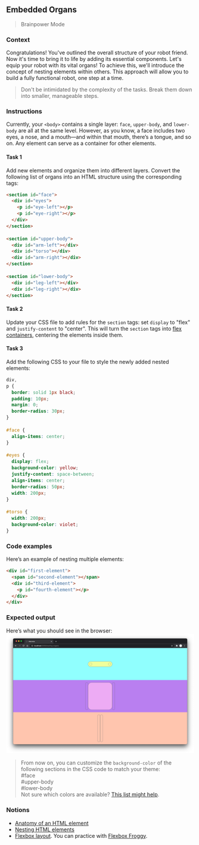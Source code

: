 ## Embedded Organs

> Brainpower Mode

### Context

Congratulations! You've outlined the overall structure of your robot friend. Now it's time to bring it to life by adding its essential components. Let's equip your robot with its vital organs! To achieve this, we'll introduce the concept of nesting elements within others. This approach will allow you to build a fully functional robot, one step at a time.

> Don't be intimidated by the complexity of the tasks. Break them down into smaller, manageable steps.

### Instructions

Currently, your `<body>` contains a single layer: `face`, `upper-body`, and `lower-body` are all at the same level. However, as you know, a face includes two eyes, a nose, and a mouth—and within that mouth, there’s a tongue, and so on. Any element can serve as a container for other elements.

#### Task 1

Add new elements and organize them into different layers. Convert the following list of organs into an HTML structure using the corresponding tags:

```html
<section id="face">
  <div id="eyes">
    <p id="eye-left"></p>
    <p id="eye-right"></p>
  </div>
</section>

<section id="upper-body">
  <div id="arm-left"></div>
  <div id="torso"></div>
  <div id="arm-right"></div>
</section>

<section id="lower-body">
  <div id="leg-left"></div>
  <div id="leg-right"></div>
</section>
```

#### Task 2

Update your CSS file to add rules for the `section` tags: set `display` to "flex" and `justify-content` to "center". This will turn the `section` tags into [flex containers](https://developer.mozilla.org/en-US/docs/Web/CSS/CSS_Flexible_Box_Layout/Basic_Concepts_of_Flexbox), centering the elements inside them.

#### Task 3

Add the following CSS to your file to style the newly added nested elements:

```css
div,
p {
  border: solid 1px black;
  padding: 10px;
  margin: 0;
  border-radius: 30px;
}

#face {
  align-items: center;
}

#eyes {
  display: flex;
  background-color: yellow;
  justify-content: space-between;
  align-items: center;
  border-radius: 50px;
  width: 200px;
}

#torso {
  width: 200px;
  background-color: violet;
}
```

### Code examples

Here’s an example of nesting multiple elements:

```html
<div id="first-element">
  <span id="second-element"></span>
  <div id="third-element">
    <p id="fourth-element"></p>
  </div>
</div>
```

### Expected output

Here’s what you should see in the browser:
![](https://github.com/01-edu/public/raw/master/subjects/nesting-organs/nesting-organs.png)

> From now on, you can customize the `background-color` of the following sections in the CSS code to match your theme:  
> \#face  
> \#upper-body  
> \#lower-body  
> Not sure which colors are available? [This list might help](https://letmegooglethat.com/?q=css+color+list).

### Notions

- [Anatomy of an HTML element](https://developer.mozilla.org/en-US/docs/Learn/HTML/Introduction_to_HTML/Getting_started#anatomy_of_an_html_element)
- [Nesting HTML elements](https://developer.mozilla.org/en-US/docs/Learn/HTML/Introduction_to_HTML/Getting_started#nesting_elements)
- [Flexbox layout](https://developer.mozilla.org/en-US/docs/Web/CSS/CSS_Flexible_Box_Layout/Basic_Concepts_of_Flexbox). You can practice with [Flexbox Froggy](https://flexboxfroggy.com/).
